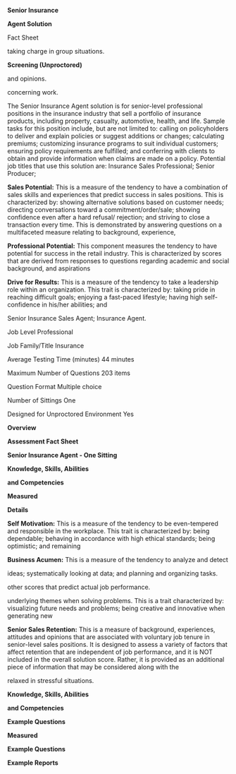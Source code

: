 **Senior Insurance** 

**Agent Solution**

Fact Sheet

taking charge in group situations.

**Screening (Unproctored)**

and opinions.

concerning work.

The Senior Insurance Agent solution is for senior-level professional positions in the insurance industry that sell a portfolio of insurance products, including property, casualty, automotive, health, and life. Sample tasks for this position include, but are not limited to: calling on policyholders to deliver and explain policies or suggest additions or changes; calculating premiums; customizing insurance programs to suit individual customers; ensuring policy requirements are fulfilled; and conferring with clients to obtain and provide information when claims are made on a policy. Potential job titles that use this solution are: Insurance Sales Professional; Senior Producer;

**Sales Potential:** This is a measure of the tendency to have a combination of sales skills and experiences that predict success in sales positions. This is characterized by: showing alternative solutions based on customer needs; directing conversations toward a commitment/order/sale; showing confidence even after a hard refusal/ rejection; and striving to close a transaction every time. This is demonstrated by answering questions on a multifaceted measure relating to background, experience,

**Professional Potential:** This component measures the tendency to have potential for success in the retail industry. This is characterized by scores that are derived from responses to questions regarding academic and social background, and aspirations

**Drive for Results:** This is a measure of the tendency to take a leadership role within an organization. This trait is characterized by: taking pride in reaching difficult goals; enjoying a fast-paced lifestyle; having high self-confidence in his/her abilities; and

Senior Insurance Sales Agent; Insurance Agent.

Job Level Professional

Job Family/Title Insurance

Average Testing Time (minutes) 44 minutes

Maximum Number of Questions 203 items

Question Format Multiple choice

Number of Sittings One

Designed for Unproctored Environment Yes

**Overview**

**Assessment Fact Sheet**

**Senior Insurance Agent - One Sitting**

**Knowledge, Skills, Abilities**

**and Competencies**

**Measured**

**Details**

**Self Motivation:** This is a measure of the tendency to be even-tempered and responsible in the workplace. This trait is characterized by: being dependable; behaving in accordance with high ethical standards; being optimistic; and remaining

**Business Acumen:** This is a measure of the tendency to analyze and detect

ideas; systematically looking at data; and planning and organizing tasks.

other scores that predict actual job performance.

underlying themes when solving problems. This is a trait characterized by: visualizing future needs and problems; being creative and innovative when generating new

**Senior Sales Retention:** This is a measure of background, experiences, attitudes and opinions that are associated with voluntary job tenure in senior-level sales positions. It is designed to assess a variety of factors that affect retention that are independent of job performance, and it is NOT included in the overall solution score. Rather, it is provided as an additional piece of information that may be considered along with the

relaxed in stressful situations.

**Knowledge, Skills, Abilities**

**and Competencies**

**Example Questions**

**Measured**

**Example Questions**

**Example Reports**